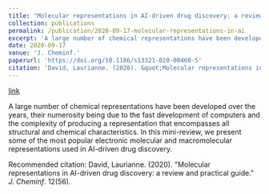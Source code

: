```yaml
---
title: "Molecular representations in AI-driven drug discovery: a review and practical guide"
collection: publications
permalink: /publication/2020-09-17-molecular-representations-in-ai
excerpt: 'A large number of chemical representations have been developed over the years, their numerosity being due to the fast development of computers and the complexity of producing a representation that encompasses all structural and chemical characteristics. In this mini-review, we present some of the most popular electronic molecular and macromolecular representations used in AI-driven drug discovery.'
date: 2020-09-17
venue: 'J. Cheminf.'
paperurl: 'https://doi.org/10.1186/s13321-020-00460-5'
citation: 'David, Laurianne. (2020). &quot;Molecular representations in AI-driven drug discovery: a review and practical guide.&quot; <i>J. Cheminf</i>. 12(56).'
---
```


<a href='https://doi.org/10.1186/s13321-020-00460-5'>link</a>

A large number of chemical representations have been developed over the years, their numerosity being due to the fast development of computers and the complexity of producing a representation that encompasses all structural and chemical characteristics. In this mini-review, we present some of the most popular electronic molecular and macromolecular representations used in AI-driven drug discovery.

Recommended citation: David, Laurianne. (2020). "Molecular representations in AI-driven drug discovery: a review and practical guide." <i>J. Cheminf</i>. 12(56).